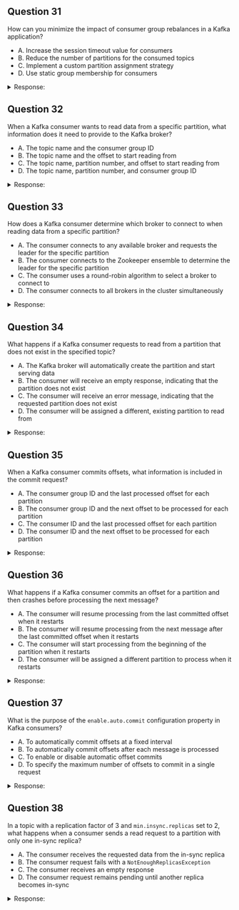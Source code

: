 ## Question 31

How can you minimize the impact of consumer group rebalances in a Kafka application?

- A. Increase the session timeout value for consumers
- B. Reduce the number of partitions for the consumed topics
- C. Implement a custom partition assignment strategy
- D. Use static group membership for consumers

<details>
<summary>Response:</summary> 

**Answer:** D

**Explanation:**
To minimize the impact of consumer group rebalances in a Kafka application, you can use static group membership for consumers. Static group membership allows you to assign a unique identifier to each consumer in the group using the `group.instance.id` configuration. By providing a stable identifier, consumers can maintain their partition assignments across restarts and rebalances. When a consumer with a static group membership rejoins the group after a restart, it will be assigned the same partitions it had before, reducing the need for a full rebalance. This helps in preserving consumer state and avoiding unnecessary partition migrations. Increasing the session timeout value or reducing the number of partitions may help in certain scenarios but does not directly minimize the impact of rebalances. Implementing a custom partition assignment strategy can provide more control over the assignment process but requires additional development effort.



</details>

## Question 32

When a Kafka consumer wants to read data from a specific partition, what information does it need to provide to the Kafka broker?

- A. The topic name and the consumer group ID
- B. The topic name and the offset to start reading from
- C. The topic name, partition number, and offset to start reading from
- D. The topic name, partition number, and consumer group ID

<details>
<summary>Response:</summary> 

**Answer:** C

**Explanation:**
When a Kafka consumer wants to read data from a specific partition, it needs to provide the following information to the Kafka broker:
- The topic name: The consumer must specify the name of the topic from which it wants to read data.
- The partition number: The consumer must specify the specific partition number within the topic from which it wants to read data.
- The offset to start reading from: The consumer can optionally specify the offset from which it wants to start reading data within the partition. If no offset is provided, the consumer will start reading from the latest offset or the earliest offset, depending on the `auto.offset.reset` configuration.

The consumer group ID is not required when reading from a specific partition, as partition assignment is handled automatically by the Kafka consumer group coordination protocol. The consumer can choose to read from any partition it wants, regardless of its consumer group.



</details>

## Question 33

How does a Kafka consumer determine which broker to connect to when reading data from a specific partition?

- A. The consumer connects to any available broker and requests the leader for the specific partition
- B. The consumer connects to the Zookeeper ensemble to determine the leader for the specific partition
- C. The consumer uses a round-robin algorithm to select a broker to connect to
- D. The consumer connects to all brokers in the cluster simultaneously

<details>
<summary>Response:</summary> 

**Answer:** A


**Explanation:**
When a Kafka consumer wants to read data from a specific partition, it needs to connect to the broker that is currently acting as the leader for that partition. To determine which broker is the leader, the consumer follows these steps:
1. The consumer connects to any available broker in the Kafka cluster.
2. The consumer sends a metadata request to the connected broker, specifying the topic and partition it wants to read from.
3. The broker responds with the metadata information, including the current leader broker for the specific partition.
4. The consumer disconnects from the initial broker and establishes a new connection to the leader broker for the partition.
5. The consumer starts reading data from the leader broker for the specific partition.

The consumer does not need to connect to the Zookeeper ensemble directly to determine the leader broker. The Kafka brokers themselves maintain the leadership information and can provide it to the consumers upon request. The consumer also does not use a round-robin algorithm or connect to all brokers simultaneously, as it only needs to connect to the leader broker for the specific partition.


</details>

## Question 34

What happens if a Kafka consumer requests to read from a partition that does not exist in the specified topic?

- A. The Kafka broker will automatically create the partition and start serving data
- B. The consumer will receive an empty response, indicating that the partition does not exist
- C. The consumer will receive an error message, indicating that the requested partition does not exist
- D. The consumer will be assigned a different, existing partition to read from

<details>
<summary>Response:</summary> 

**Answer:** C

**Explanation:**
If a Kafka consumer requests to read from a partition that does not exist in the specified topic, the Kafka broker will respond with an error message, indicating that the requested partition does not exist. The broker will not automatically create the non-existent partition or assign the consumer to a different, existing partition.

When the consumer sends a fetch request to the broker for a non-existent partition, the broker will respond with an error code, such as `UNKNOWN_TOPIC_OR_PARTITION` or `INVALID_TOPIC_EXCEPTION`, depending on the specific error condition. The consumer is then responsible for handling this error gracefully, such as logging an error message, retrying with a valid partition, or taking appropriate action based on the application's requirements.

It's important for the consumer application to ensure that it requests data from valid partitions that exist within the specified topic to avoid such errors. If the consumer needs to dynamically discover the available partitions for a topic, it can use the Kafka consumer API's `partitionsFor()` method to retrieve the partition metadata before starting to consume data.



</details>

## Question 35

When a Kafka consumer commits offsets, what information is included in the commit request?

- A. The consumer group ID and the last processed offset for each partition
- B. The consumer group ID and the next offset to be processed for each partition
- C. The consumer ID and the last processed offset for each partition
- D. The consumer ID and the next offset to be processed for each partition

<details>
<summary>Response:</summary> 

**Answer:** A

**Explanation:**
When a Kafka consumer commits offsets, it sends a commit request to the Kafka broker. The commit request includes the following information:
- The consumer group ID: The consumer group to which the consumer belongs. Offsets are committed at the consumer group level.
- The last processed offset for each partition: The consumer specifies the offset of the last message it has successfully processed for each partition it is consuming from. This offset represents the position up to which the consumer has consumed and processed messages.

The commit request does not include the consumer ID, as offsets are not committed at the individual consumer level, but rather at the consumer group level. All consumers within the same consumer group collaborate and share the responsibility of consuming and committing offsets.

The commit request also does not include the next offset to be processed. The committed offset represents the last processed offset, not the next offset to be consumed. By committing the last processed offset, the consumer acknowledges that it has successfully processed all messages up to that offset and is ready to move forward.



</details>

## Question 36

What happens if a Kafka consumer commits an offset for a partition and then crashes before processing the next message?

- A. The consumer will resume processing from the last committed offset when it restarts
- B. The consumer will resume processing from the next message after the last committed offset when it restarts
- C. The consumer will start processing from the beginning of the partition when it restarts
- D. The consumer will be assigned a different partition to process when it restarts

<details>
<summary>Response:</summary> 

**Answer:** A

**Explanation:**
If a Kafka consumer commits an offset for a partition and then crashes before processing the next message, the following will happen when the consumer restarts:

The consumer will resume processing from the last committed offset when it restarts. When the consumer starts up again, it will check the last committed offset for each partition it was consuming from. It will then begin processing messages starting from the next offset after the last committed offset.

This behavior ensures that the consumer does not miss any messages and avoids duplicate processing. By committing offsets, the consumer acknowledges that it has successfully processed messages up to a certain point. When it restarts, it picks up from where it left off based on the last committed offset.

The consumer will not start processing from the next message after the last committed offset, as that would result in skipping the message immediately following the last committed offset. It also will not start processing from the beginning of the partition, as that would lead to duplicate processing of already consumed messages.

The consumer will not be assigned a different partition to process when it restarts. Partition assignment is handled by the consumer group protocol and remains stable across consumer restarts, unless there are changes in the consumer group membership or partition allocation.



</details>

## Question 37

What is the purpose of the `enable.auto.commit` configuration property in Kafka consumers?

- A. To automatically commit offsets at a fixed interval
- B. To automatically commit offsets after each message is processed
- C. To enable or disable automatic offset commits
- D. To specify the maximum number of offsets to commit in a single request

<details>
<summary>Response:</summary> 

**Answer:** C

**Explanation:**
The `enable.auto.commit` configuration property in Kafka consumers is used to enable or disable automatic offset commits. When set to `true` (which is the default value), the consumer will automatically commit offsets at a regular interval specified by the `auto.commit.interval.ms` configuration property.

When automatic offset commits are enabled, the consumer periodically commits the offsets of the messages it has processed without the need for explicit offset management by the application. This helps in ensuring that the consumer's progress is persisted and allows for easier recovery in case of failures.

However, if `enable.auto.commit` is set to `false`, the consumer will not automatically commit offsets, and the application will be responsible for manually committing offsets using the `commitSync()` or `commitAsync()` methods provided by the Kafka consumer API. This gives the application more control over when and how offsets are committed, allowing for custom offset management strategies.

The `enable.auto.commit` configuration property does not control the interval at which offsets are committed (option A) or the number of offsets to commit in a single request (option D). It also does not automatically commit offsets after each message is processed (option B), as that would be inefficient and impact performance.



</details>

## Question 38

In a topic with a replication factor of 3 and `min.insync.replicas` set to 2, what happens when a consumer sends a read request to a partition with only one in-sync replica?

- A. The consumer receives the requested data from the in-sync replica
- B. The consumer request fails with a `NotEnoughReplicasException`
- C. The consumer receives an empty response
- D. The consumer request remains pending until another replica becomes in-sync

<details>
<summary>Response:</summary> 

**Answer:** A

**Explanation:**
When a topic has a replication factor of 3 and `min.insync.replicas` is set to 2, it means that at least 2 replicas (including the leader) must be in-sync for the partition to be considered available for reads and writes.

In the scenario where a consumer sends a read request to a partition that has only one in-sync replica, the consumer will still receive the requested data from that in-sync replica. The `min.insync.replicas` setting does not directly affect read operations; it primarily impacts write availability.

- A. long as there is at least one in-sync replica available, consumer read requests can be served successfully. The consumer does not need to wait for additional replicas to become in-sync or for the `min.insync.replicas` requirement to be met.

The consumer request will not fail with a `NotEnoughReplicasException`, receive an empty response, or remain pending. The in-sync replica will provide the requested data to the consumer.

</details>
